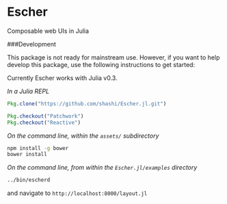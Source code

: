 # Escher

Composable web UIs in Julia

###Development

This package is not ready for mainstream use. However, if you want to help develop this package, use the following instructions to get started: 

Currently Escher works with Julia v0.3.

_In a Julia REPL_

```julia
Pkg.clone("https://github.com/shashi/Escher.jl.git")

Pkg.checkout("Patchwork")
Pkg.checkout("Reactive")
```

_On the command line, within the `assets/` subdirectory_

```sh
npm install -g bower
bower install
```

_On the command line, from within the `Escher.jl/examples` directory_

```sh
../bin/escherd
```

and navigate to `http://localhost:8000/layout.jl`

